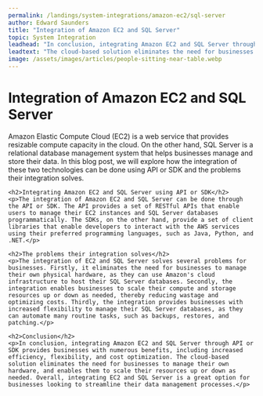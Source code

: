 ```yaml
---
permalink: /landings/system-integrations/amazon-ec2/sql-server
author: Edward Saunders
title: "Integration of Amazon EC2 and SQL Server"
topic: System Integration
leadhead: "In conclusion, integrating Amazon EC2 and SQL Server through API or SDK provides businesses with numerous benefits, including increased efficiency, flexibility, and cost optimization"
leadtext: "The cloud-based solution eliminates the need for businesses to manage their own hardware, and enables them to scale their resources up or down as needed. Overall, integrating EC2 and SQL Server is a great option for businesses looking to streamline their data management processes."
image: /assets/images/articles/people-sitting-near-table.webp
---
```

<div class="arttext">	<h1>Integration of Amazon EC2 and SQL Server</h1>
	<p>Amazon Elastic Compute Cloud (EC2) is a web service that provides resizable compute capacity in the cloud. On the other hand, SQL Server is a relational database management system that helps businesses manage and store their data. In this blog post, we will explore how the integration of these two technologies can be done using API or SDK and the problems their integration solves.</p>

	<h2>Integrating Amazon EC2 and SQL Server using API or SDK</h2>
	<p>The integration of Amazon EC2 and SQL Server can be done through the API or SDK. The API provides a set of RESTful APIs that enable users to manage their EC2 instances and SQL Server databases programmatically. The SDKs, on the other hand, provide a set of client libraries that enable developers to interact with the AWS services using their preferred programming languages, such as Java, Python, and .NET.</p>

	<h2>The problems their integration solves</h2>
	<p>The integration of EC2 and SQL Server solves several problems for businesses. Firstly, it eliminates the need for businesses to manage their own physical hardware, as they can use Amazon's cloud infrastructure to host their SQL Server databases. Secondly, the integration enables businesses to scale their compute and storage resources up or down as needed, thereby reducing wastage and optimizing costs. Thirdly, the integration provides businesses with increased flexibility to manage their SQL Server databases, as they can automate many routine tasks, such as backups, restores, and patching.</p>

	<h2>Conclusion</h2>
    <p>In conclusion, integrating Amazon EC2 and SQL Server through API or SDK provides businesses with numerous benefits, including increased efficiency, flexibility, and cost optimization. The cloud-based solution eliminates the need for businesses to manage their own hardware, and enables them to scale their resources up or down as needed. Overall, integrating EC2 and SQL Server is a great option for businesses looking to streamline their data management processes.</p>
</div>